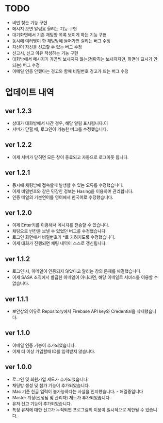 # TODO

* 비번 찾는 기능 구현
* 메시지 오면 알림음 울리는 기능 구현
* 대기화면에서 기존 채팅방 목록 보이게 하는 기능 구현
* 동시에 여러명이 한 채팅방에 들어가면 걸리는 버그 수정
* 자신이 자신을 신고할 수 있는 버그 수정
* 신고시, 신고 이유 작성하는 기능 구현
* 대화방에서 메시지가 가끔씩 보내지지 않는(정확히는 보내지지만, 화면에 표시가 안되는) 버그 수정
* 이메일 인증 안했다는 경고와 함께 비밀번호 경고가 뜨는 버그 수정

# 업데이트 내역

## ver 1.2.3

* 상대가 대화방에서 나간 경우, 해당 알림 표시됩니다.이
* 서버가 닫힐 때, 로그인이 가능한 버그를 수정했습니다.

## ver 1.2.2

* 이제 서버가 닫히면 모든 창이 종료되고 자동으로 로그아웃 됩니다.

## ver 1.2.1

* 동시에 채팅방에 접속할때 발생할 수 있는 오류를 수정했습니다.
* 이제 비밀번호와 같은 민감한 정보는 Hasing을 이용하여 관리합니다.
* 인증 메일의 기본언어를 영어에서 한국어로 수정했습니다.

## ver 1.2.0

* 이제 Enter키를 이용해서 메시지를 전송할 수 있습니다.
* 채팅으로 빈칸을 보낼 수 있었던 버그를 수정했습니다.
* 로그인 화면에서 비밀번호가 *로 가려지도록 수정했습니다.
* 이제 대화가 진행되면 채팅 내역이 스스로 갱신됩니다.

## ver 1.1.2

* 로그인 시, 이메일이 인증되지 않았다고 알리는 창의 문제를 해결했습니다.
* 이제 SASA 조직에서 발급한 이메일이 아니라면, 해당 이메일로 서비스를 이용할 수 없습니다.

## ver 1.1.1

* 보안상의 이유로 Repository에서 Firebase API key와 Credential을 삭제했습니다.

## ver 1.1.0

* 이메일 인증 기능이 추가되었습니다.
* 이제 더 이상 가입할때 ID를 입력받지 않습니다.

## ver 1.0.0

* 로그인 및 회원가입 제도가 추가되었습니다.
* 채팅방 생성 및 참가 기능이 추가되었습니다.
* Mac 기준 한글 입력이 불가능하다는 사실을 인지했습니다. - 해결중입니다
* Master 계정(선생님 및 관리자) 제도가 추가되었습니다.
* 유저 신고 기능이 추가되었습니다.
* 특정 유저에 대한 신고가 누적되면 프로그램의 이용이 일시적으로 제한될 수 있습니다.
